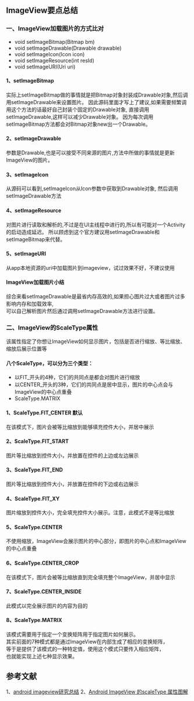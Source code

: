 

## ImageView要点总结         

### 一、ImageView加载图片的方式比对                             
* void setImageBitmap(Bitmap bm)                
* void setImageDrawable(Drawable drawable)               
* void setImageIcon(Icon icon)                 
* void setImageResource(int resId)    
* void setImageURI(Uri uri)

#### 1、setImageBitmap 
实际上setImageBitmap做的事情就是把Bitmap对象封装成Drawable对象,然后调用setImageDrawable来设置图片。
因此源码里面才写上了建议,如果需要频繁调用这个方法的话最好自己封装个固定的Drawable对象,
直接调用setImageDrawable,这样可以减少Drawable对象。
因为每次调用setImageBitmap方法都会对Bitmap对象new出一个Drawable。

#### 2、setImageDrawable
参数是Drawable,也是可以接受不同来源的图片,方法中所做的事情就是更新ImageView的图片。

#### 3、setImageIcon
从源码可以看到,setImageIcon从Icon参数中获取到Drawable对象,
然后调用setImageDrawable方法

#### 4、setImageResource
对图片进行读取和解析的,不过是在UI主线程中进行的,所以有可能对一个Activity的启动造成延迟。
所以顾虑到这个官方建议用setImageDrawable和setImageBitmap来代替。

#### 5、setImageURI
从app本地资源的uri中加载图片到imageview，试过效果不好，不建议使用

#### ImageView加载图片小结         
综合来看setImageDrawable是最省内存高效的,如果担心图片过大或者图片过多影响内存和加载效率,         
可以自己解析图片然后通过调用setImageDrawable方法进行设置。         

### 二、ImageView的ScaleType属性         
该属性指定了你想让ImageView如何显示图片，包括是否进行缩放、等比缩放、缩放后展示位置等         

#### 八个ScaleType，可以分为三个类型：        
* 以FIT_开头的4种，它们的共同点是都会对图片进行缩放       
* 以CENTER_开头的3种，它们的共同点是居中显示，图片的中心点会与ImageView的中心点重叠       
* ScaleType.MATRIX             

#### 1、ScaleType.FIT_CENTER 默认         
在该模式下，图片会被等比缩放到能够填充控件大小，并居中展示         

#### 2、ScaleType.FIT_START             
图片等比缩放到控件大小，并放置在控件的上边或左边展示

#### 3、ScaleType.FIT_END             
图片等比缩放到控件大小，并放置在控件的下边或右边展示

#### 4、ScaleType.FIT_XY             
图片缩放到控件大小，完全填充控件大小展示。注意，此模式不是等比缩放

#### 5、ScaleType.CENTER
不使用缩放，ImageView会展示图片的中心部分，即图片的中心点和ImageView的中心点重叠

#### 6、ScaleType.CENTER_CROP
在该模式下，图片会被等比缩放直到完全填充整个ImageView，并居中显示

#### 7、ScaleType.CENTER_INSIDE
此模式以完全展示图片的内容为目的

#### 8、ScaleType.MATRIX        
该模式需要用于指定一个变换矩阵用于指定图片如何展示。          
其实前面的7种模式都是通过ImageView在内部生成了相应的变换矩阵，           
等于是提供了该模式的一种特定值，使用这个模式只要传入相应矩阵，               
也就能实现上述七种显示效果。           

## 参考文献
1、[android imageview研究总结](http://crazyandcoder.tech/2016/04/16/android%20imageview%E7%A0%94%E7%A9%B6%E6%80%BB%E7%BB%93/)   2、[Android ImageView 的scaleType 属性图解](https://www.jianshu.com/p/32e335d5b842)             



